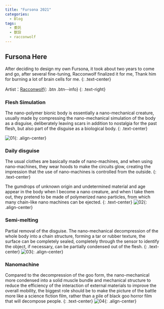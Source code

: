 ```yaml
---
title: "Fursona 2021"
categories:
  - Blog
tags:
  - 委託
  - 獸設
  - racconwolf
---
```


## Fursona Here

After deciding to design my own Fursona, it took about two years to come and go, after several  fine-tuning, Racconwolf finalized it for me, Thank him for burning a lot of brain cells for me.
{: .text-center}

Artist：[Racconwolf](https://twitter.com/racoonwolf){: .btn .btn--info}
{: .text-right}

### Flesh Simulation
The nano-polymer bionic body is essentially a nano-mechanical creature, usually made by compressing the nano-mechanical simulation of the body as a disguise, deliberately leaving scars in addition to nostalgia for the past flesh, but also part of the disguise as a biological body.
{: .text-center}
    
![01](https://i.imgur.com/NccXBns.jpg){: .align-center}

### Daily disguise
The usual clothes are basically made of nano-machines, and when using nano-machines, they wear hoods to make the circuits glow, creating the impression that the use of nano-machines is controlled from the outside.
{: .text-center}

The gumdrops of unknown origin and undetermined material and age appear in the body when I become a nano creature, and when I take them out, they pretend to be made of polymerized nano particles, from which many chain-like nano machines can be ejected.
{: .text-center}
![02](https://i.imgur.com/3leuAGf.jpg){: .align-center}

### Semi-melting
Partial removal of the disguise. The nano-mechanical decompression of the whole body into a chain structure, forming a tar or rubber texture, the surface can be completely sealed, completely through the sensor to identify the object, if necessary, can be partially condensed out of the flesh.
{: .text-center}
![03](https://i.imgur.com/2N5rs1N.jpg){: .align-center}

### Nanomachine
Compared to the decompression of the goo form, the nano-mechanical more condensed into a solid muscle bundle and mechanical structure to reduce the efficiency of the interaction of external materials to improve the overall mobility, the biggest role should be to make the picture of the battle more like a science fiction film, rather than a pile of black goo horror film that will decompose people.
{: .text-center}
![04](https://i.imgur.com/0ivtJUX.jpg){: .align-center}
